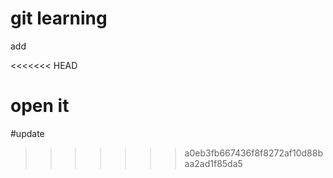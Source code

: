 # git learning
add

<<<<<<< HEAD


open it
=======
#update
>>>>>>> a0eb3fb667436f8f8272af10d88baa2ad1f85da5
